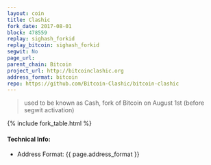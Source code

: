 ```yaml
---
layout: coin
title: Clashic
fork_date: 2017-08-01
block: 478559
replay: sighash_forkid
replay_bitcoin: sighash_forkid
segwit: No
page_url:
parent_chain: Bitcoin
project_url: http://bitcoinclashic.org
address_format: bitcoin
repo: https://github.com/Bitcoin-Clashic/bitcoin-clashic
---
```


>used to be known as Cash, fork of Bitcoin on August 1st (before segwit activation)

{% include fork_table.html %}

#### Technical Info:

- Address Format: {{ page.address_format }}
